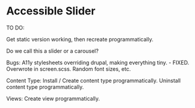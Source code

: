 # Accessible Slider

TO DO:

Get static version working, then recreate programmatically.

Do we call this a slider or a carousel?

Bugs:
	A11y stylesheets overriding drupal, making everything tiny. - FIXED. Overwrote in screen.scss.
	Random font sizes, etc. 

Content Type:
	Install / Create content type programmatically.
	Uninstall content type programmatically.

Views:
	Create view programmatically.